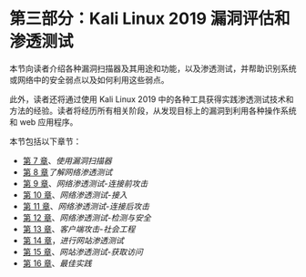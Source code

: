 # 第三部分：Kali Linux 2019 漏洞评估和渗透测试

本节向读者介绍各种漏洞扫描器及其用途和功能，以及渗透测试，并帮助识别系统或网络中的安全弱点以及如何利用这些弱点。

此外，读者还将通过使用 Kali Linux 2019 中的各种工具获得实践渗透测试技术和方法的经验。读者将经历所有相关阶段，从发现目标上的漏洞到利用各种操作系统和 web 应用程序。

本节包括以下章节：

*   [第 7 章](07.html)、*使用漏洞扫描器*
*   [第 8 章](08.html)*了解网络渗透测试*
*   [第 9 章](09.html)、*网络渗透测试-连接前攻击*
*   [第 10 章](10.html)、*网络渗透测试-接入*
*   [第 11 章](11.html)、*网络渗透测试-连接后攻击*
*   [第 12 章](12.html)、*网络渗透测试-检测与安全*
*   [第 13 章](13.html)、*客户端攻击-社会工程*
*   [第 14 章](14.html)，*进行网站渗透测试*
*   [第 15 章](15.html)、*网站渗透测试-获取访问*
*   [第 16 章](16.html)、*最佳实践*